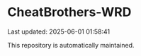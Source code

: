 # CheatBrothers-WRD

Last updated: 2025-06-01 01:58:41

This repository is automatically maintained.
